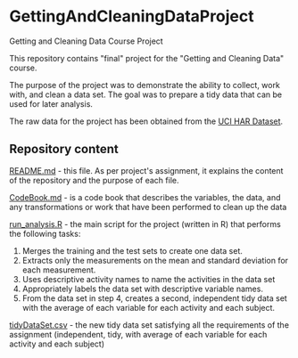 # GettingAndCleaningDataProject
Getting and Cleaning Data Course Project

This repository contains "final" project for the "Getting and Cleaning Data" course.

The purpose of the project was to demonstrate the ability to collect, work with, and clean a data set. The goal was to prepare a tidy data that can be used for later analysis.

The raw data for the project has been obtained from the [UCI HAR Dataset](https://d396qusza40orc.cloudfront.net/getdata%2Fprojectfiles%2FUCI%20HAR%20Dataset.zip).

## Repository content
[README.md](README.md) - this file. As per project's assignment, it explains the content of the repository and the purpose of each file.

[CodeBook.md](CodeBook.md) - is a code book that describes the variables, the data, and any transformations or work that have been performed to clean up the data

[run_analysis.R](run_analysis.R) - the main script for the project (written in R) that performs the following tasks:
1. Merges the training and the test sets to create one data set.
2. Extracts only the measurements on the mean and standard deviation for each measurement.
3. Uses descriptive activity names to name the activities in the data set
4. Appropriately labels the data set with descriptive variable names.
5. From the data set in step 4, creates a second, independent tidy data set with the average of each variable for each activity and each subject.

[tidyDataSet.csv](tidyDataSet.csv) - the new tidy data set satisfying all the requirements of the assignment (independent, tidy, with average of each variable for each activity and each subject)
